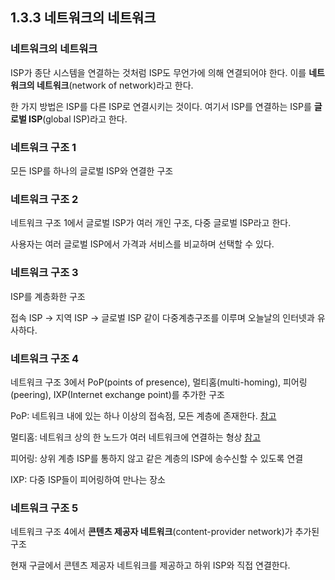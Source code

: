 ## 1.3.3 네트워크의 네트워크

### 네트워크의 네트워크

ISP가 종단 시스템을 연결하는 것처럼 ISP도 무언가에 의해 연결되어야 한다. 이를 **네트워크의 네트워크**(network of network)라고 한다.

한 가지 방법은 ISP를 다른 ISP로 연결시키는 것이다. 여기서 ISP를 연결하는 ISP를 **글로벌 ISP**(global ISP)라고 한다.

### 네트워크 구조 1

모든 ISP를 하나의 글로벌 ISP와 연결한 구조

### 네트워크 구조 2

네트워크 구조 1에서 글로벌 ISP가 여러 개인 구조, 다중 글로벌 ISP라고 한다.

사용자는 여러 글로벌 ISP에서 가격과 서비스를 비교하며 선택할 수 있다.

### 네트워크 구조 3

ISP를 계층화한 구조

접속 ISP -> 지역 ISP -> 글로벌 ISP 같이 다중계층구조를 이루며 오늘날의 인터넷과 유사하다.

### 네트워크 구조 4

네트워크 구조 3에서 PoP(points of presence), 멀티홈(multi-homing), 피어링(peering), IXP(Internet exchange point)를 추가한 구조

PoP: 네트워크 내에 있는 하나 이상의 접속점, 모든 계층에 존재한다. [참고](http://www.ktword.co.kr/test/view/view.php?no=1759)

멀티홈: 네트워크 상의 한 노드가 여러 네트워크에 연결하는 형상 [참고](http://www.ktword.co.kr/test/view/view.php?no=3118)

피어링: 상위 계층 ISP를 통하지 않고 같은 계층의 ISP에 송수신할 수 있도록 연결

IXP: 다중 ISP들이 피어링하여 만나는 장소

### 네트워크 구조 5

네트워크 구조 4에서 **콘텐츠 제공자 네트워크**(content-provider network)가 추가된 구조

현재 구글에서 콘텐츠 제공자 네트워크를 제공하고 하위 ISP와 직접 연결한다.
